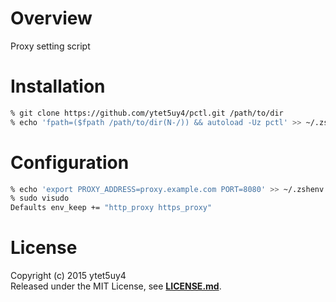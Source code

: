 # Overview
Proxy setting script

# Installation
```zsh
% git clone https://github.com/ytet5uy4/pctl.git /path/to/dir
% echo 'fpath=($fpath /path/to/dir(N-/)) && autoload -Uz pctl' >> ~/.zshrc
```

# Configuration
```zsh
% echo 'export PROXY_ADDRESS=proxy.example.com PORT=8080' >> ~/.zshenv
% sudo visudo
Defaults env_keep += "http_proxy https_proxy"
```

# License
Copyright (c) 2015 ytet5uy4  
Released under the MIT License, see **[LICENSE.md]**.

[LICENSE.md]: //github.com/ytet5uy4/pctl/blob/master/LICENSE.md
